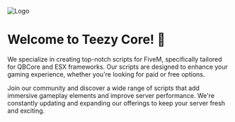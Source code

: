 
![Logo](https://i.imgur.com/6s82WUZ.png)


# Welcome to Teezy Core! 👋



We specialize in creating top-notch scripts for FiveM, specifically tailored for QBCore and ESX frameworks. Our scripts are designed to enhance your gaming experience, whether you're looking for paid or free options.

Join our community and discover a wide range of scripts that add immersive gameplay elements and improve server performance. We're constantly updating and expanding our offerings to keep your server fresh and exciting.
